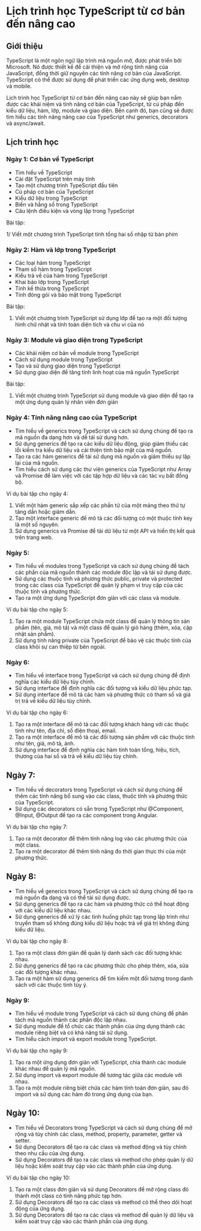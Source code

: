 # Lịch trình học TypeScript từ cơ bản đến nâng cao
## Giới thiệu
TypeScript là một ngôn ngữ lập trình mã nguồn mở, được phát triển bởi Microsoft. Nó được thiết kế để cải thiện và mở rộng tính năng của JavaScript, đồng thời giữ nguyên các tính năng cơ bản của JavaScript. TypeScript có thể được sử dụng để phát triển các ứng dụng web, desktop và mobile.

Lịch trình học TypeScript từ cơ bản đến nâng cao này sẽ giúp bạn nắm được các khái niệm và tính năng cơ bản của TypeScript, từ cú pháp đến kiểu dữ liệu, hàm, lớp, module và giao diện. Bên cạnh đó, bạn cũng sẽ được tìm hiểu các tính năng nâng cao của TypeScript như generics, decorators và async/await.

## Lịch trình học
### Ngày 1: Cơ bản về TypeScript
* Tìm hiểu về TypeScript
* Cài đặt TypeScript trên máy tính
* Tạo một chương trình TypeScript đầu tiên
* Cú pháp cơ bản của TypeScript
* Kiểu dữ liệu trong TypeScript
* Biến và hằng số trong TypeScript
* Câu lệnh điều kiện và vòng lặp trong TypeScript

Bài tập:

1/ Viết một chương trình TypeScript tính tổng hai số nhập từ bàn phím
### Ngày 2: Hàm và lớp trong TypeScript
* Các loại hàm trong TypeScript
* Tham số hàm trong TypeScript
* Kiểu trả về của hàm trong TypeScript
* Khai báo lớp trong TypeScript
* Tính kế thừa trong TypeScript
* Tính đóng gói và bảo mật trong TypeScript

Bài tập: 

1. Viết một chương trình TypeScript sử dụng lớp để tạo ra một đối tượng hình chữ nhật và tính toán diện tích và chu vi của nó
### Ngày 3: Module và giao diện trong TypeScript
* Các khái niệm cơ bản về module trong TypeScript
* Cách sử dụng module trong TypeScript
* Tạo và sử dụng giao diện trong TypeScript
* Sử dụng giao diện để tăng tính linh hoạt của mã nguồn TypeScript

Bài tập: 

1. Viết một chương trình TypeScript sử dụng module và giao diện để tạo ra một ứng dụng quản lý nhân viên đơn giản
### Ngày 4: Tính năng nâng cao của TypeScript
* Tìm hiểu về generics trong TypeScript và cách sử dụng chúng để tạo ra mã nguồn đa dạng hơn và dễ tái sử dụng hơn.
* Sử dụng generics để tạo ra các kiểu dữ liệu động, giúp giảm thiểu các lỗi kiểm tra kiểu dữ liệu và cải thiện tính bảo mật của mã nguồn.
* Tạo ra các hàm generics để tái sử dụng mã nguồn và giảm thiểu sự lặp lại của mã nguồn.
* Tìm hiểu cách sử dụng các thư viện generics của TypeScript như Array và Promise để làm việc với các tập hợp dữ liệu và các tác vụ bất đồng bộ.

Ví dụ bài tập cho ngày 4:

1. Viết một hàm generic sắp xếp các phần tử của một mảng theo thứ tự tăng dần hoặc giảm dần.
2. Tạo một interface generic để mô tả các đối tượng có một thuộc tính key là một số nguyên.
3. Sử dụng generics và Promise để tải dữ liệu từ một API và hiển thị kết quả trên trang web.

### Ngày 5:

* Tìm hiểu về modules trong TypeScript và cách sử dụng chúng để tách các phần của mã nguồn thành các module độc lập và tái sử dụng được.
* Sử dụng các thuộc tính và phương thức public, private và protected trong các class của TypeScript để quản lý phạm vi truy cập của các thuộc tính và phương thức.
* Tạo ra một ứng dụng TypeScript đơn giản với các class và module.

Ví dụ bài tập cho ngày 5:

1. Tạo ra một module TypeScript chứa một class để quản lý thông tin sản phẩm (tên, giá, mô tả) và một class để quản lý giỏ hàng (thêm, xóa, cập nhật sản phẩm).
2. Sử dụng tính năng private của TypeScript để bảo vệ các thuộc tính của class khỏi sự can thiệp từ bên ngoài.

### Ngày 6:

* Tìm hiểu về interface trong TypeScript và cách sử dụng chúng để định nghĩa các kiểu dữ liệu tùy chỉnh.
* Sử dụng interface để định nghĩa các đối tượng và kiểu dữ liệu phức tạp.
* Sử dụng interface để mô tả các hàm và phương thức có tham số và giá trị trả về kiểu dữ liệu tùy chỉnh.

Ví dụ bài tập cho ngày 6:

1. Tạo ra một interface để mô tả các đối tượng khách hàng với các thuộc tính như tên, địa chỉ, số điện thoại, email.
2. Tạo ra một interface để mô tả các đối tượng sản phẩm với các thuộc tính như tên, giá, mô tả, ảnh.
3. Sử dụng interface để định nghĩa các hàm tính toán tổng, hiệu, tích, thương của hai số và trả về kiểu dữ liệu tùy chỉnh.

## Ngày 7:

* Tìm hiểu về decorators trong TypeScript và cách sử dụng chúng để thêm các tính năng bổ sung vào các class, thuộc tính và phương thức của TypeScript.
* Sử dụng các decorators có sẵn trong TypeScript như @Component, @Input, @Output để tạo ra các component trong Angular.

Ví dụ bài tập cho ngày 7:

1. Tạo ra một decorator để thêm tính năng log vào các phương thức của một class.
2. Tạo ra một decorator để thêm tính năng đo thời gian thực thi của một phương thức.

## Ngày 8:

* Tìm hiểu về generics trong TypeScript và cách sử dụng chúng để tạo ra mã nguồn đa dạng và có thể tái sử dụng được.
* Sử dụng generics để tạo ra các hàm và phương thức có thể hoạt động với các kiểu dữ liệu khác nhau.
* Sử dụng generics để xử lý các tình huống phức tạp trong lập trình như truyền tham số không đúng kiểu dữ liệu hoặc trả về giá trị không đúng kiểu dữ liệu.

Ví dụ bài tập cho ngày 8:

1. Tạo ra một class đơn giản để quản lý danh sách các đối tượng khác nhau.
2. Sử dụng generics để tạo ra các phương thức cho phép thêm, xóa, sửa các đối tượng khác nhau.
3. Tạo ra một hàm sử dụng generics để tìm kiếm một đối tượng trong danh sách với các thuộc tính tùy ý.

### Ngày 9:

* Tìm hiểu về module trong TypeScript và cách sử dụng chúng để phân tách mã nguồn thành các phần độc lập nhau.
* Sử dụng module để tổ chức các thành phần của ứng dụng thành các module riêng biệt và có khả năng tái sử dụng.
* Tìm hiểu cách import và export module trong TypeScript.

Ví dụ bài tập cho ngày 9:

1. Tạo ra một ứng dụng đơn giản với TypeScript, chia thành các module khác nhau để quản lý mã nguồn.
2. Sử dụng import và export module để tương tác giữa các module với nhau.
3. Tạo ra một module riêng biệt chứa các hàm tính toán đơn giản, sau đó import và sử dụng các hàm đó trong ứng dụng của bạn.

## Ngày 10:

* Tìm hiểu về Decorators trong TypeScript và cách sử dụng chúng để mở rộng và tùy chỉnh các class, method, property, parameter, getter và setter.
* Sử dụng Decorators để tạo ra các class và method động và tùy chỉnh theo nhu cầu của ứng dụng.
* Sử dụng Decorators để tạo ra các class và method cho phép quản lý dữ liệu hoặc kiểm soát truy cập vào các thành phần của ứng dụng.

Ví dụ bài tập cho ngày 10:

1. Tạo ra một class đơn giản và sử dụng Decorators để mở rộng class đó thành một class có tính năng phức tạp hơn.
2. Sử dụng Decorators để tạo ra các class và method có thể theo dõi hoạt động của ứng dụng.
3. Sử dụng Decorators để tạo ra các class và method để quản lý dữ liệu và kiểm soát truy cập vào các thành phần của ứng dụng.
